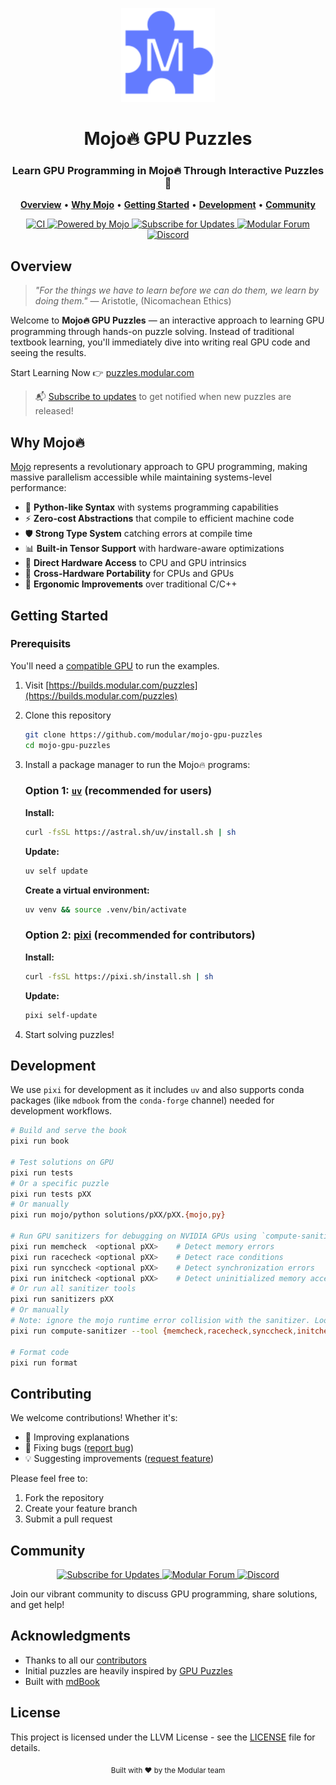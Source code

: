 <p align="center">
  <img src="book/src/puzzles_images/puzzle-mark.svg" alt="Mojo GPU Puzzles Logo" width="150">
</p>

<p align="center">
  <h1 align="center">Mojo🔥 GPU Puzzles</h1>
</p>

<p align="center">
  <h3 align="center">Learn GPU Programming in Mojo🔥 Through Interactive Puzzles🧩</h3>
</p>

<p align="center">
  <a href="#overview"><strong>Overview</strong></a> •
  <a href="#why-mojo"><strong>Why Mojo</strong></a> •
  <a href="#getting-started"><strong>Getting Started</strong></a> •
  <a href="#development"><strong>Development</strong></a> •
  <a href="#community"><strong>Community</strong></a>
</p>

<p align="center">
  <a href="https://github.com/modular/mojo-gpu-puzzles/actions/workflows/ci.yml">
    <img src="https://github.com/modular/mojo-gpu-puzzles/actions/workflows/ci.yml/badge.svg?branch=main" alt="CI">
  </a>
  <a href="https://docs.modular.com/mojo">
    <img src="https://img.shields.io/badge/Powered%20by-Mojo-FF5F1F" alt="Powered by Mojo">
  </a>
  <a href="https://docs.modular.com/max/get-started/#stay-in-touch">
    <img src="https://img.shields.io/badge/Subscribe-Updates-00B5AD?logo=mail.ru" alt="Subscribe for Updates">
  </a>
  <a href="https://forum.modular.com/c/">
    <img src="https://img.shields.io/badge/Modular-Forum-9B59B6?logo=discourse" alt="Modular Forum">
  </a>
  <a href="https://discord.com/channels/1087530497313357884/1098713601386233997">
    <img src="https://img.shields.io/badge/Discord-Join_Chat-5865F2?logo=discord" alt="Discord">
  </a>
</p>


## Overview

> _"For the things we have to learn before we can do them, we learn by doing them."_
> — Aristotle, (Nicomachean Ethics)

Welcome to **Mojo🔥 GPU Puzzles** — an interactive approach to learning GPU programming through hands-on puzzle solving. Instead of traditional textbook learning, you'll immediately dive into writing real GPU code and seeing the results.

Start Learning Now 👉 [puzzles.modular.com](https://puzzles.modular.com/)

> 📬 [Subscribe to updates](https://www.modular.com/company/talk-to-us) to get notified when new puzzles are released!

## Why Mojo🔥

[Mojo](https://docs.modular.com/mojo/manual/) represents a revolutionary approach to GPU programming, making massive parallelism accessible while maintaining systems-level performance:

- 🐍 **Python-like Syntax** with systems programming capabilities
- ⚡ **Zero-cost Abstractions** that compile to efficient machine code
- 🛡️ **Strong Type System** catching errors at compile time
- 📊 **Built-in Tensor Support** with hardware-aware optimizations
- 🔧 **Direct Hardware Access** to CPU and GPU intrinsics
- 🔄 **Cross-Hardware Portability** for CPUs and GPUs
- 🎯 **Ergonomic Improvements** over traditional C/C++

## Getting Started

### Prerequisits

You'll need a [compatible GPU](https://docs.modular.com/max/faq#gpu-requirements) to run the examples.

1. Visit [https://builds.modular.com/puzzles](https://builds.modular.com/puzzles)
2. Clone this repository
   ```bash
   git clone https://github.com/modular/mojo-gpu-puzzles
   cd mojo-gpu-puzzles
   ```
3. Install a package manager to run the Mojo🔥 programs:

    ### Option 1: [`uv`](https://docs.astral.sh/uv/getting-started/installation/) (recommended for users)

    **Install:**
    ```bash
    curl -fsSL https://astral.sh/uv/install.sh | sh
    ```

    **Update:**
    ```bash
    uv self update
    ```

    **Create a virtual environment:**
    ```bash
    uv venv && source .venv/bin/activate
    ```

    ### Option 2: [pixi](https://pixi.sh/latest/#installation) (recommended for contributors)

    **Install:**
    ```bash
    curl -fsSL https://pixi.sh/install.sh | sh
    ```

    **Update:**
    ```bash
    pixi self-update
    ```

4. Start solving puzzles!

## Development

We use `pixi` for development as it includes `uv` and also supports conda packages (like `mdbook` from the `conda-forge` channel) needed for development workflows.

```bash
# Build and serve the book
pixi run book

# Test solutions on GPU
pixi run tests
# Or a specific puzzle
pixi run tests pXX
# Or manually
pixi run mojo/python solutions/pXX/pXX.{mojo,py}

# Run GPU sanitizers for debugging on NVIDIA GPUs using `compute-sanitizer`
pixi run memcheck  <optional pXX>    # Detect memory errors
pixi run racecheck <optional pXX>    # Detect race conditions
pixi run synccheck <optional pXX>    # Detect synchronization errors
pixi run initcheck <optional pXX>    # Detect uninitialized memory access
# Or run all sanitizer tools
pixi run sanitizers pXX
# Or manually
# Note: ignore the mojo runtime error collision with the sanitizer. Look for `Error SUMMARY`
pixi run compute-sanitizer --tool {memcheck,racecheck,synccheck,initcheck} mojo solutions/pXX/pXX.mojo

# Format code
pixi run format
```

## Contributing

We welcome contributions! Whether it's:
- 📝 Improving explanations
- 🐛 Fixing bugs ([report bug](https://github.com/modular/mojo-gpu-puzzles/issues/new?template=bug_report.yml))
- 💡 Suggesting improvements ([request feature](https://github.com/modular/mojo-gpu-puzzles/issues/new?template=feature_request.yml))

Please feel free to:
1. Fork the repository
2. Create your feature branch
3. Submit a pull request

## Community

<p align="center">
  <a href="https://docs.modular.com/max/get-started/#stay-in-touch">
    <img src="https://img.shields.io/badge/Subscribe-Updates-00B5AD?logo=mail.ru" alt="Subscribe for Updates">
  </a>
  <a href="https://forum.modular.com/c/">
    <img src="https://img.shields.io/badge/Modular-Forum-9B59B6?logo=discourse" alt="Modular Forum">
  </a>
  <a href="https://discord.com/channels/1087530497313357884/1098713601386233997">
    <img src="https://img.shields.io/badge/Discord-Join_Chat-5865F2?logo=discord" alt="Discord">
  </a>
</p>

Join our vibrant community to discuss GPU programming, share solutions, and get help!

## Acknowledgments

- Thanks to all our [contributors](https://github.com/modular/mojo-gpu-puzzles/graphs/contributors)
- Initial puzzles are heavily inspired by [GPU Puzzles](https://github.com/srush/GPU-Puzzles)
- Built with [mdBook](https://rust-lang.github.io/mdBook/)

## License

This project is licensed under the LLVM License - see the [LICENSE](LICENSE) file for details.

<p align="center">
  <sub>Built with ❤️ by the Modular team</sub>
</p>
